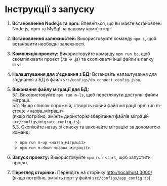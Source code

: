 # Інструкції з запуску

1. **Встановлення Node.js та npm:**
   Впевніться, що ви маєте встановлені Node.js, npm та MySql на вашому комп'ютері.

2. **Встановлення залежностей:**
   Використовуйте команду `npm i`, щоб встановити необхідні залежності.

3. **Компіляція проекту:**
   Використовуйте команду `npm run bc`, щоб скомпілювати проект (.ts -> .js) та скопіювати інші файли в папку `dist`.

4. **Налаштування для з'єднання з БД:**
   Встановіть налаштування для з'єднання з БД в файлі `src/configs/db_connect_config.json`.

5. **Виконання файлу міграції для БД:**  
   5.1. Використовуйте `npm run m-ls`, щоб переглянути доступні файли міграції.  
   5.2. Якщо список порожній, створіть новий файл міграції npm run m-сreate <назва_міграції>  
   (якщо потрібно, змініть дирикторію зберігання файлів міграцій `src/configs/migrate_config.ts`).  
   5.3. Скопіюйте назву зі списку та виконайте міграцію за допомогою команд:
    - `npm run m-up <назва_міграції>`
    - `npm run m-down <назва_міграції>`.

7. **Запуск проекту:**
   Використовуйте `npm run start`, щоб запустити проект.

8. **Перегляд сторінки:**
   Перейдіть на сторінку [http://localhost:3000/](http://localhost:3000/)  
   (якщо потрібно, змініть порт у файлі `src/configs/app_config.ts`).